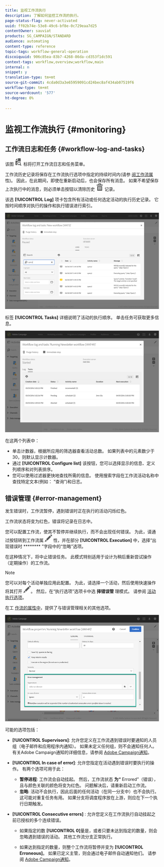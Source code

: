 ```yaml
---
title: 监视工作流执行
description: 了解如何监控工作流的执行。
page-status-flag: never-activated
uuid: ff02b74e-53e8-49c6-bf8e-0c729eaa7d25
contentOwner: sauviat
products: SG_CAMPAIGN/STANDARD
audience: automating
content-type: reference
topic-tags: workflow-general-operation
discoiquuid: 906c85ea-83b7-4268-86da-cd353f1dc591
context-tags: workflow,overview;workflow,main
internal: n
snippet: y
translation-type: tm+mt
source-git-commit: 4cda0d3a3e65959091cd24bec8af434ab07519f6
workflow-type: tm+mt
source-wordcount: '577'
ht-degree: 0%

---
```



# 监视工作流执行 {#monitoring}

## 工作流日志和任务 {#workflow-log-and-tasks}

该图 ![](assets/printpreview_darkgrey-24px.png) 标将打开工作流日志和任务菜单。

工作流历史记录将保存在工作流执行选项中指定的持续时间内(请参 [阅工作流属](../../automating/using/managing-execution-options.md)性)。 因此，在此期间，即使在重新启动后，也会保存所有消息。 如果不希望保存上次执行中的消息，则必须单击按钮以清除历史 ![](assets/delete_darkgrey-24px.png) 记录。

该选 **[!UICONTROL Log]** 项卡包含所有活动或任何选定活动的执行历史记录。 它按时间顺序对执行的操作和执行错误进行索引。

![](assets/wkf_execution_4.png)

标签 **[!UICONTROL Tasks]** 详细说明了活动的执行顺序。 单击任务可获取更多信息。

![](assets/wkf_execution_5.png)

在这两个列表中：

* 单击计数器，根据所应用的筛选器查看活动总数。 如果列表中的元素数少于30，则默认显示计数器。
* 通过 **[!UICONTROL Configure list]** 该按钮，您可以选择显示的信息、定义列顺序和对列表排序。
* 您可以使用过滤器更快地查找所需的信息。 使用搜索字段在工作流活动名称中查找特定文本(例如： “查询”)和日志。

## 错误管理 {#error-management}

发生错误时，工作流暂停，遇到错误时正在执行的活动闪烁红色。

工作流状态将变为红色，错误将记录在日志中。

您可以配置工作流，使其不暂停并继续执行，而不会出现任何错误。 为此，请通过按钮转到工作流属 ![](assets/edit_darkgrey-24px.png) 性，并在部分 **[!UICONTROL Execution]** 中，选择“出现错误时 ******** ”字段中的“忽略”选项。

在这种情况下，将中止错误任务。 此模式特别适用于设计为稍后重新尝试操作（定期操作）的工作流。

>[!NOTE]
>
>您可以对每个活动单独应用此配置。 为此，请选择一个活动，然后使用快速操作将其打开 ![](assets/edit_darkgrey-24px.png)。 然后，在“执行选项”选项卡中选 **择错误管** 理模式。 请参阅 [活动执行选项](../../automating/using/activity-properties.md)。

在工 [作流的属性中](../../automating/using/managing-execution-options.md)，提供了与错误管理相关的其他选项。

![](assets/wkf_execution_error.png)

可能的选项包括：

* **[!UICONTROL Supervisors]**: 允许您定义在工作流遇到错误时要通知的人员组（电子邮件和应用程序内通知）。 如果未定义任何组，则不会通知任何人。 有关Adobe Campaign通知的详细信息，请参阅 [Adobe Campaign通知](../../administration/using/sending-internal-notifications.md)。

* **[!UICONTROL In case of error]**: 允许您指定在活动遇到错误时要执行的操作。 有两个选项可用于此：

   * **暂停进程**: 工作流会自动挂起。 然后，工作流状态 **为“** Errored”（错误），且与颜色关联的颜色将变为红色。 问题解决后，请重新启动工作流。
   * **忽略**: 活动不会执行，因此后面的任何活动（在同一分支中）也不会执行。 这可能对重复任务有用。 如果分支将调度程序放在上游，则应在下一个执行日期触发。

* **[!UICONTROL Consecutive errors]** : 允许您定义在工作流执行自动挂起之前已授权的多个连续错误。

   * 如果指定的数 **[!UICONTROL 0]**&#x200B;量是，或者只要未达到指定的数量，则会忽略遇到错误的活动。 其他工作流分支正常执行。

   * 如果达到指定的数量，则整个工作流将暂停并变为 **[!UICONTROL Erroneous]**。 如果已定义主管，则会通过电子邮件自动通知他们。 请参阅 [Adobe Campaign通知](../../administration/using/sending-internal-notifications.md)。

